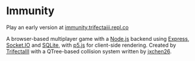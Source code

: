 # Immunity

Play an early version at [immunity.trifectaiii.repl.co](https://immunity.trifectaiii.repl.co/)

A browser-based multiplayer game with a [Node.js](https://nodejs.org/en/) backend using [Express](https://expressjs.com/), [Socket.IO](https://socket.io/) and [SQLite](https://www.sqlite.org/index.html), with [p5.js](https://p5js.org/) for client-side rendering. Created by [TrifectaIII](https://github.com/TrifectaIII) with a QTree-based collision system written by [jxchen26](https://github.com/jxchen26).
